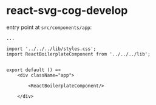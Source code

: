 # react-svg-cog-develop

entry point at `src/components/app`:


```
...

import '../../../lib/styles.css';
import ReactBoilerplateComponent from '../../../lib';


export default () =>
	<div className="app">

		<ReactBoilerplateComponent/>

	</div>

```